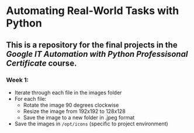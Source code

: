 # Automating Real-World Tasks with Python

## This is a repository for the final projects in the *Google IT Automation with Python Professisonal Certificate* course.

### Week 1:
 - Iterate through each file in the images folder
 - For each file:
   - Rotate the image 90 degrees clockwise
   - Resize the image from 192x192 to 128x128
   - Save the image to a new folder in .jpeg format
 - Save the images in `/opt/icons` (specific to project environment)
